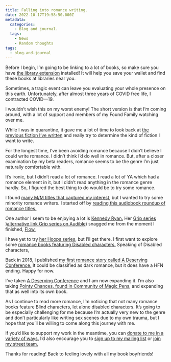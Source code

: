 ```yaml
---
title: Falling into romance writing.
date: 2022-10-17T19:58:50.000Z
metadata:
  categories:
    - Blog and journal.
  tags:
    - News
    - Random thoughts
tags:
  - blog-and-journal
---
```


Before I begin, I’m going to be linking to a lot of books, so make sure you have [the library extension](https://www.libraryextension.com/) installed! It will help you save your wallet and find these books at libraries near you.

Sometimes, a tragic event can leave you evaluating your whole presence on this earth. Unfortunately, after almost three years of COVID free life, I contracted COVID—19.

I wouldn’t wish this on my worst enemy! The short version is that I’m coming around, with a lot of support and members of my Found Family watching over me.

While I was in quarantine, it gave me a lot of time to look back at [the previous fiction I’ve written](https://robertkingett.com/shorts/) and really try to determine the kind of fiction I want to write.

For the longest time, I’ve been avoiding romance because I didn’t believe I could write romance. I didn’t think I’d do well in romance. But, after a closer examination by my beta readers, romance seems to be the genre I’m just naturally comfortable with.

It’s ironic, but I didn’t read a lot of romance. I read a lot of YA which had a romance element in it, but I didn’t read anything in the romance genre hardly. So, I figured the best thing to do would be to try some romance.

I found [many M/M titles that captured my interest](https://lgbtqreads.com/tag/mm/), but I wanted to try some minority romance writers. I started off by [reading this audiobook roundup of romance titles.](https://www.audible.com/blog/black-voices-in-romance)

One author I seem to be enjoying a lot is [Kennedy Ryan.](https://kennedyryanwrites.com/audiobooks/) Her [Grip series](https://libro.fm/search?q=Grip&searchby=series&sortby=series_asc) )[alternative link Grip series on Audible](https://www.audible.com/series/Grip-Audiobooks/B07477ZMQG?ref=a_pd_Flow-A_c1_series_1&pf_rd_p=df6bf89c-ab0c-4323-993a-2a046c7399f9&pf_rd_r=91E3Y9B6PJCEHH9E39RM)) snagged me from the moment I finished, [Flow.](https://libro.fm/audiobooks/9781541477599-flow-the-grip-prequel)

I have yet to try [her Hoops series,](https://kennedyryanwrites.com/hoopsebook/) but I’ll get there. I first want to explore some [romance books featuring Disabled characters.](https://lovelyaudiobooks.info/romance-books-about-disability/) Speaking of Disabled characters,

Back in 2018, I published [my first romance story called A Deserving Conference.](https://robertkingett.com/2018/11/20/a-deserving-conference-by-robert-kingett/) It could be classified as dark romance, but it does have a HFN ending. Happy for now.

I’ve taken [A Deserving Conference](https://robertkingett.com/2018/11/20/a-deserving-conference-by-robert-kingett/) and I am now expanding it. I’m also taking [Pointy Chances, found in Community of Magic Pens,](https://robertkingett.com/2020/05/04/community-of-magic-pens/) and expanding that as well into its own book.

As I continue to read more romance, I’m noticing that not many romance books feature Blind characters, let alone disabled characters. It’s going to be especially challenging for me because I’m actually very new to the genre and don’t particularly like writing sex scenes due to my own trauma, but I hope that you’ll be willing to come along this journey with me.

If you’d like to support my work in the meantime, you can [donate to me in a variety of ways.](https://robertkingett.com/donate/) I’d also encourage you to [sign up to my mailing list](https://rk.groups.io/g/portfolio/join) or [join my street team.](https://robertkingett.com/team/)

Thanks for reading! Back to feeling lovely with all my book boyfriends!
